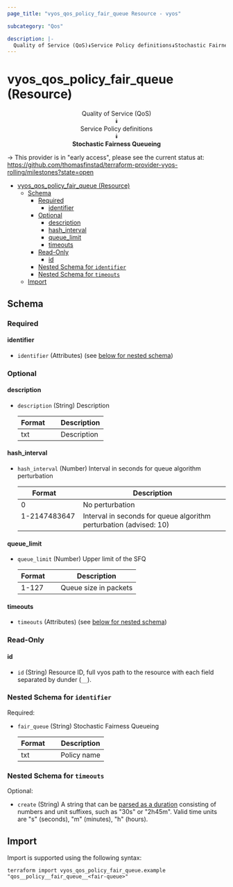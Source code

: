 ```yaml
---
page_title: "vyos_qos_policy_fair_queue Resource - vyos"

subcategory: "Qos"

description: |-
  Quality of Service (QoS)⯯Service Policy definitions⯯Stochastic Fairness Queueing
---
```


# vyos_qos_policy_fair_queue (Resource)
<center>

Quality of Service (QoS)  
⯯  
Service Policy definitions  
⯯  
**Stochastic Fairness Queueing**


</center>

-> This provider is in "early access", please see the current status at: https://github.com/thomasfinstad/terraform-provider-vyos-rolling/milestones?state=open

<!--TOC-->

- [vyos_qos_policy_fair_queue (Resource)](#vyos_qos_policy_fair_queue-resource)
  - [Schema](#schema)
    - [Required](#required)
      - [identifier](#identifier)
    - [Optional](#optional)
      - [description](#description)
      - [hash_interval](#hash_interval)
      - [queue_limit](#queue_limit)
      - [timeouts](#timeouts)
    - [Read-Only](#read-only)
      - [id](#id)
    - [Nested Schema for `identifier`](#nested-schema-for-identifier)
    - [Nested Schema for `timeouts`](#nested-schema-for-timeouts)
  - [Import](#import)

<!--TOC-->

<!-- schema generated by tfplugindocs -->
## Schema

### Required

#### identifier
- `identifier` (Attributes) (see [below for nested schema](#nestedatt--identifier))

### Optional

#### description
- `description` (String) Description

    |  Format  &emsp;|  Description  |
    |----------|---------------|
    |  txt     &emsp;|  Description  |
#### hash_interval
- `hash_interval` (Number) Interval in seconds for queue algorithm perturbation

    |  Format        &emsp;|  Description                                                         |
    |----------------|----------------------------------------------------------------------|
    |  0             &emsp;|  No perturbation                                                     |
    |  1-2147483647  &emsp;|  Interval in seconds for queue algorithm perturbation (advised: 10)  |
#### queue_limit
- `queue_limit` (Number) Upper limit of the SFQ

    |  Format  &emsp;|  Description            |
    |----------|-------------------------|
    |  1-127   &emsp;|  Queue size in packets  |
#### timeouts
- `timeouts` (Attributes) (see [below for nested schema](#nestedatt--timeouts))

### Read-Only

#### id
- `id` (String) Resource ID, full vyos path to the resource with each field separated by dunder (`__`).

<a id="nestedatt--identifier"></a>
### Nested Schema for `identifier`

Required:

- `fair_queue` (String) Stochastic Fairness Queueing

    |  Format  &emsp;|  Description  |
    |----------|---------------|
    |  txt     &emsp;|  Policy name  |


<a id="nestedatt--timeouts"></a>
### Nested Schema for `timeouts`

Optional:

- `create` (String) A string that can be [parsed as a duration](https://pkg.go.dev/time#ParseDuration) consisting of numbers and unit suffixes, such as &#34;30s&#34; or &#34;2h45m&#34;. Valid time units are &#34;s&#34; (seconds), &#34;m&#34; (minutes), &#34;h&#34; (hours).

## Import

Import is supported using the following syntax:

```shell
terraform import vyos_qos_policy_fair_queue.example "qos__policy__fair_queue__<fair-queue>"
```
